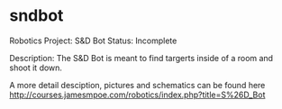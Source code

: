# sndbot
Robotics Project: S&D Bot
Status: Incomplete

Description:
The S&D Bot is meant to find targerts inside of a room and shoot it down.

A more detail desciption, pictures and schematics can be found here
http://courses.jamesmpoe.com/robotics/index.php?title=S%26D_Bot
